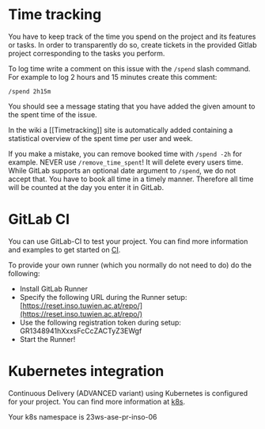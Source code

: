 # Time tracking
You have to keep track of the time you spend on the project and its features or tasks.
In order to transparently do so, create tickets in the provided Gitlab project corresponding to the tasks you perform.

To log time write a comment on this issue with the `/spend` slash command.
For example to log 2 hours and 15 minutes create this comment:

`/spend 2h15m`

You should see a message stating that you have added the given amount to the spent time of the issue.

In the wiki a [[Timetracking]] site is automatically added containing a statistical overview of the spent time per user and week.

If you make a mistake, you can remove booked time with `/spend -2h` for example.
NEVER use `/remove_time_spent`!
It will delete every users time.
While GitLab supports an optional date argument to `/spend`, we do not accept that.
You have to book all time in a timely manner.
Therefore all time will be counted at the day you enter it in GitLab.
# GitLab CI

You can use GitLab-CI to test your project. You can find more information and examples to get started on [CI](https://reset.inso.tuwien.ac.at/repo/pub/instructions/-/wikis/CI).

To provide your own runner (which you normally do not need to do) do the following:

* Install GitLab Runner
* Specify the following URL during the Runner setup: [https://reset.inso.tuwien.ac.at/repo/](https://reset.inso.tuwien.ac.at/repo/)
* Use the following registration token during setup: GR1348941hXxxsFcCcZACTyZ3EWgf
* Start the Runner!

# Kubernetes integration

Continuous Delivery (ADVANCED variant) using Kubernetes is configured for your project.
You can find more information at [k8s](https://reset.inso.tuwien.ac.at/repo/pub/instructions/-/wikis/k8s-ADVANCED).

Your k8s namespace is 23ws-ase-pr-inso-06